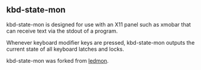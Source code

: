 kbd-state-mon
-------------

kbd-state-mon is designed for use with an X11 panel such as xmobar
that can receive text via the stdout of a program.

Whenever keyboard modifier keys are pressed, kbd-state-mon outputs
the current state of all keyboard latches and locks.

kbd-state-mon was forked from [ledmon](https://github.com/jgoerzen/ledmon).


